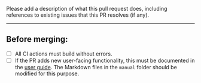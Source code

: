 Please add a description of what this pull request does, including references to
existing issues that this PR resolves (if any).

---

## Before merging:

- [ ] All CI actions must build without errors.
- [ ] If the PR adds new user-facing functionality, this must be documented in the [user guide](https://tmiw.github.io/ezDV/). The Markdown files in the `manual` folder should be modified for this purpose.
